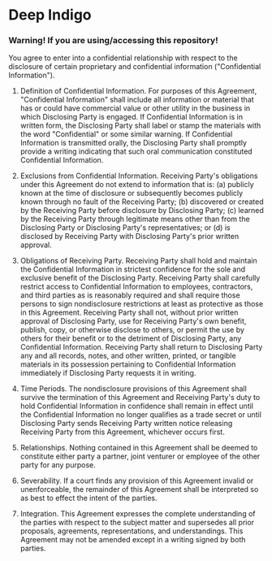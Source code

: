 # Deep Indigo

### Warning! If you are using/accessing this repository!

 You agree to enter into a confidential relationship with respect to the disclosure of certain proprietary and confidential information ("Confidential Information").

1. Definition of Confidential Information. For purposes of this Agreement, "Confidential Information" shall include all information or material that has or could have commercial value or other utility in the business in which Disclosing Party is engaged. If Confidential Information is in written form, the Disclosing Party shall label or stamp the materials with the word "Confidential" or some similar warning. If Confidential Information is transmitted orally, the Disclosing Party shall promptly provide a writing indicating that such oral communication constituted Confidential Information.

2. Exclusions from Confidential Information. Receiving Party's obligations under this Agreement do not extend to information that is: (a) publicly known at the time of disclosure or subsequently becomes publicly known through no fault of the Receiving Party; (b) discovered or created by the Receiving Party before disclosure by Disclosing Party; (c) learned by the Receiving Party through legitimate means other than from the Disclosing Party or Disclosing Party's representatives; or (d) is disclosed by Receiving Party with Disclosing Party's prior written approval.

3. Obligations of Receiving Party. Receiving Party shall hold and maintain the Confidential Information in strictest confidence for the sole and exclusive benefit of the Disclosing Party. Receiving Party shall carefully restrict access to Confidential Information to employees, contractors, and third parties as is reasonably required and shall require those persons to sign nondisclosure restrictions at least as protective as those in this Agreement. Receiving Party shall not, without prior written approval of Disclosing Party, use for Receiving Party's own benefit, publish, copy, or otherwise disclose to others, or permit the use by others for their benefit or to the detriment of Disclosing Party, any Confidential Information. Receiving Party shall return to Disclosing Party any and all records, notes, and other written, printed, or tangible materials in its possession pertaining to Confidential Information immediately if Disclosing Party requests it in writing.

4. Time Periods. The nondisclosure provisions of this Agreement shall survive the termination of this Agreement and Receiving Party's duty to hold Confidential Information in confidence shall remain in effect until the Confidential Information no longer qualifies as a trade secret or until Disclosing Party sends Receiving Party written notice releasing Receiving Party from this Agreement, whichever occurs first.

5. Relationships. Nothing contained in this Agreement shall be deemed to constitute either party a partner, joint venturer or employee of the other party for any purpose.

6. Severability. If a court finds any provision of this Agreement invalid or unenforceable, the remainder of this Agreement shall be interpreted so as best to effect the intent of the parties.

7. Integration. This Agreement expresses the complete understanding of the parties with respect to the subject matter and supersedes all prior proposals, agreements, representations, and understandings. This Agreement may not be amended except in a writing signed by both parties.
